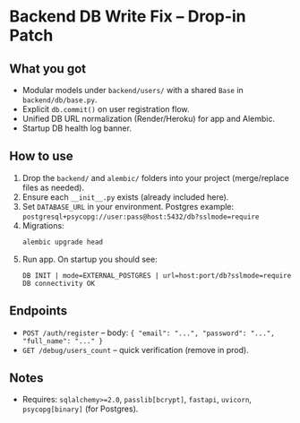 # Backend DB Write Fix – Drop-in Patch

## What you got
- Modular models under `backend/users/` with a shared `Base` in `backend/db/base.py`.
- Explicit `db.commit()` on user registration flow.
- Unified DB URL normalization (Render/Heroku) for app and Alembic.
- Startup DB health log banner.

## How to use
1. Drop the `backend/` and `alembic/` folders into your project (merge/replace files as needed).
2. Ensure each `__init__.py` exists (already included here).
3. Set `DATABASE_URL` in your environment. Postgres example: `postgresql+psycopg://user:pass@host:5432/db?sslmode=require`
4. Migrations:
   ```bash
   alembic upgrade head
   ```
5. Run app. On startup you should see:
   ```
   DB INIT | mode=EXTERNAL_POSTGRES | url=host:port/db?sslmode=require
   DB connectivity OK
   ```

## Endpoints
- `POST /auth/register` – body: `{ "email": "...", "password": "...", "full_name": "..." }`
- `GET /debug/users_count` – quick verification (remove in prod).

## Notes
- Requires: `sqlalchemy>=2.0`, `passlib[bcrypt]`, `fastapi`, `uvicorn`, `psycopg[binary]` (for Postgres).
